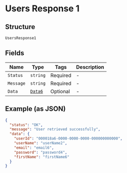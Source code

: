 
# Users Response 1

## Structure

`UsersResponse1`

## Fields

| Name | Type | Tags | Description |
|  --- | --- | --- | --- |
| `Status` | `string` | Required | - |
| `Message` | `string` | Required | - |
| `Data` | [`Data6`](../../doc/models/data-6.md) | Optional | - |

## Example (as JSON)

```json
{
  "status": "OK",
  "message": "User retrieved successfully",
  "data": {
    "userId": "000018a6-0000-0000-0000-000000000000",
    "userName": "userName2",
    "email": "email6",
    "password": "password4",
    "firstName": "firstName6"
  }
}
```

